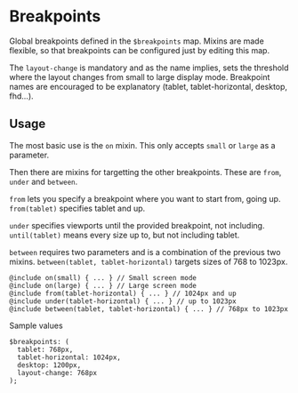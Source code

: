 # Breakpoints
Global breakpoints defined in the `$breakpoints` map. Mixins are made flexible, so that breakpoints can be configured just by editing this map.

The `layout-change` is mandatory and as the name implies, sets the threshold where the layout changes from small to large display mode. Breakpoint names are encouraged to be explanatory (tablet, tablet-horizontal, desktop, fhd...).

## Usage
The most basic use is the `on` mixin. This only accepts `small` or `large` as a parameter.

Then there are mixins for targetting the other breakpoints. These are `from`, `under` and `between`.

`from` lets you specify a breakpoint where you want to start from, going up. `from(tablet)` specifies tablet and up.

`under` specifies viewports until the provided breakpoint, not including. `until(tablet)` means every size up to, but not including tablet.

`between` requires two parameters and is a combination of the previous two mixins. `between(tablet, tablet-horizontal)` targets sizes of 768 to 1023px.

```
@include on(small) { ... } // Small screen mode
@include on(large) { ... } // Large screen mode
@include from(tablet-horizontal) { ... } // 1024px and up
@include under(tablet-horizontal) { ... } // up to 1023px
@include between(tablet, tablet-horizontal) { ... } // 768px to 1023px
```

Sample values

```
$breakpoints: (
  tablet: 768px,
  tablet-horizontal: 1024px,
  desktop: 1200px,
  layout-change: 768px
);
```
